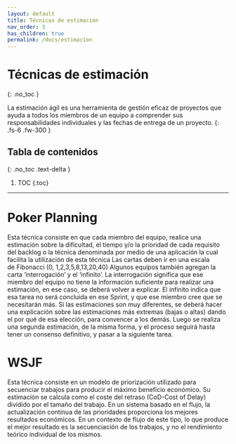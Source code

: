 ```yaml
---
layout: default
title: Técnicas de estimación
nav_order: 3
has_children: true
permalink: /docs/estimacion
---
```


# Técnicas de estimación
{: .no_toc }

La estimación ágil es una herramienta de gestión eficaz de proyectos que ayuda a todos los miembros de un equipo a comprender sus responsabilidades individuales y las fechas de entrega de un proyecto.
{: .fs-6 .fw-300 }

## Tabla de contenidos
{: .no_toc .text-delta }

1. TOC
{:toc}

---

# Poker Planning

Esta técnica consiste en que cada miembro del equipo, realice una estimación sobre la dificultad, el tiempo y/o la prioridad de cada requisito del backlog o la técnica denominada por medio de una aplicación la cual facilita la utilización de esta técnica Las cartas deben ir en una escala de Fibonacci (0, 1,2,3,5,8,13,20,40) Algunos equipos también agregan la carta ‘interrogación’ y el ‘infinito’. La interrogación significa que ese miembro del equipo no tiene la información suficiente para realizar una estimación, en ese caso, se deberá volver a explicar. El infinito indica que esa tarea no será concluida en ese Sprint, y que ese miembro cree que se necesitarán más. Si las estimaciones son muy diferentes, se deberá hacer una explicación sobre las estimaciones más extremas (bajas o altas) dando el por qué de esa elección, para convencer a los demás. Luego se realiza una segunda estimación, de la misma forma, y el proceso seguirá hasta tener un consenso definitivo, y pasar a la siguiente tarea.

# WSJF

Esta técnica consiste en un modelo de priorización utilizado para secuenciar trabajos para producir el máximo beneficio económico. Su estimación se calcula como el coste del retraso (CoD-Cost of Delay) dividido por el tamaño del trabajo. En un sistema basado en el flujo, la actualización continua de las prioridades proporciona los mejores resultados económicos. En un contexto de flujo de este tipo, lo que produce el mejor resultado es la secuenciación de los trabajos, y no el rendimiento teórico individual de los mismos.